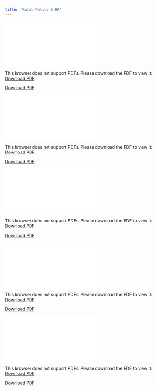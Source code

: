 ```yaml
---
title: 'Rural Policy & HR'
---
```

<object data="/pdfs/rural-policy-hr/RUDASA_RHAP-submission-on-NSP-Draft-Zero_13-September-20111 (1).pdf" type="application/pdf" width="700px" height="700px">
    <embed src="/pdfs/rural-policy-hr/RUDASA_RHAP-submission-on-NSP-Draft-Zero_13-September-20111 (1).pdf">
        <p>This browser does not support PDFs. Please download the PDF to view it: <a href="http://yoursite.com/the.pdf">Download PDF</a>.</p>
    </embed>
</object>

[Download PDF]()

<object data="/pdfs/rural-policy-hr/NHI_GreenPaper-RuDASA and partners_11 December 2011.pdf" type="application/pdf" width="700px" height="700px">
    <embed src="/pdfs/rural-policy-hr/NHI_GreenPaper-RuDASA and partners_11 December 2011.pdf">
        <p>This browser does not support PDFs. Please download the PDF to view it: <a href="http://yoursite.com/the.pdf">Download PDF</a>.</p>
    </embed>
</object>

[Download PDF]()

<object data="/pdfs/rural-policy-hr/WHOGlobalPolicyRecommendationsruralrecruitmentandrete.pdf" type="application/pdf" width="700px" height="700px">
    <embed src="/pdfs/rural-policy-hr/WHOGlobalPolicyRecommendationsruralrecruitmentandrete.pdf">
        <p>This browser does not support PDFs. Please download the PDF to view it: <a href="http://yoursite.com/the.pdf">Download PDF</a>.</p>
    </embed>
</object>

[Download PDF]()

<object data="/pdfs/rural-policy-hr/hrh for sa - strategy for health sector 2012-2017.pdf" type="application/pdf" width="700px" height="700px">
    <embed src="/pdfs/rural-policy-hr/hrh for sa - strategy for health sector 2012-2017.pdf">
        <p>This browser does not support PDFs. Please download the PDF to view it: <a href="http://yoursite.com/the.pdf">Download PDF</a>.</p>
    </embed>
</object>

[Download PDF]()

<object data="/pdfs/rural-policy-hr/UnderstandingthefactorsinfluencinghealthworkeremploymentdecisionsinSouthAfrica.pdf" type="application/pdf" width="700px" height="700px">
    <embed src="/pdfs/rural-policy-hr/UnderstandingthefactorsinfluencinghealthworkeremploymentdecisionsinSouthAfrica.pdf">
        <p>This browser does not support PDFs. Please download the PDF to view it: <a href="http://yoursite.com/the.pdf">Download PDF</a>.</p>
    </embed>
</object>

[Download PDF]()
